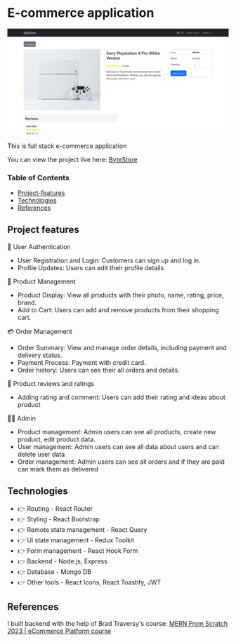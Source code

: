# E-commerce application

![ByteStore](/frontend/public/images/e-commerce-ss.png)

This is full stack e-commerce application

You can view the project live here:
[ByteStore](https://bytestore-neuv.onrender.com/)

### Table of Contents

- [Project-features](#project-features)
- [Technologies](#technologies)
- [References](#references)

## Project features

👤 User Authentication

- User Registration and Login: Customers can sign up and log in.
- Profile Updates: Users can edit their profile details.

🛒 Product Management

- Product Display: View all products with their photo, name, rating, price, brand.
- Add to Cart: Users can add and remove products from their shopping cart.

💳 Order Management

- Order Summary: View and manage order details, including payment and delivery status.
- Payment Process: Payment with credit card.
- Order history: Users can see their all orders and details.

💬 Product reviews and ratings

- Adding rating and comment: Users can add their rating and ideas about product

👨‍💼 Admin

- Product management: Admin users can see all products, create new product, edit product data.
- User management: Admin users can see all data about users and can delete user data
- Order management: Admin users can see all orders and if they are paid can mark them as delivered

## Technologies

- 👉 Routing - React Router
- 👉 Styling - React Bootstrap
- 👉 Remote state management - React Query
- 👉 Ui state management - Redux Toolkit
- 👉 Form management - React Hook Form
- 👉 Backend - Node.js, Express
- 👉 Database - Mongo DB
- 👉 Other tools - React Icons, React Toastify, JWT

## References

I built backend with the help of Brad Traversy's course: [MERN From Scratch 2023 | eCommerce Platform course](https://www.udemy.com/course/mern-ecommerce/)
